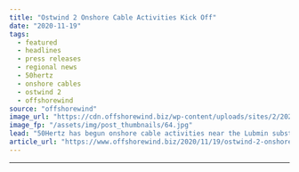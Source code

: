 ```yaml
---
title: "Ostwind 2 Onshore Cable Activities Kick Off"
date: "2020-11-19"
tags: 
  - featured
  - headlines
  - press releases
  - regional news
  - 50hertz
  - onshore cables
  - ostwind 2
  - offshorewind
source: "offshorewind"
image_url: "https://cdn.offshorewind.biz/wp-content/uploads/sites/2/2020/11/19150235/Ostwind-2-Onshore-Cable-Activities-Kick-Off.jpg"
image_fp: "/assets/img/post_thumbnails/64.jpg"
lead: "50Hertz has begun onshore cable activities near the Lubmin substation of the Ostwind 2"
article_url: "https://www.offshorewind.biz/2020/11/19/ostwind-2-onshore-cable-activities-kick-off/"
---
```


---
